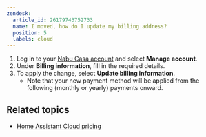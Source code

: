 ```yaml
---
zendesk:
  article_id: 26179743752733
  name: I moved, how do I update my billing address?
  position: 5
  labels: cloud
---
```


1. Log in to your [Nabu Casa account](https://account.nabucasa.com/) and select **Manage account**.
2. Under **Billing information**, fill in the required details.
3. To apply the change, select **Update billing information**.
   - Note that your new payment method will be applied from the following (monthly or yearly) payments onward.

## Related topics

- [Home Assistant Cloud pricing](https://www.nabucasa.com/pricing/)
